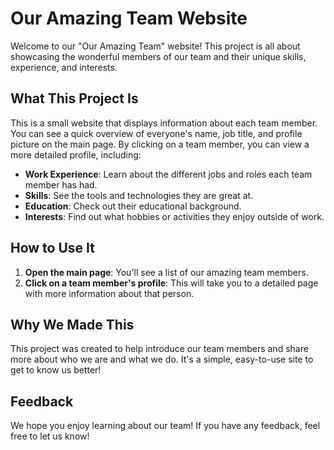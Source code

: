 # Our Amazing Team Website

Welcome to our "Our Amazing Team" website! This project is all about showcasing the wonderful members of our team and their unique skills, experience, and interests.

## What This Project Is

This is a small website that displays information about each team member. You can see a quick overview of everyone's name, job title, and profile picture on the main page. By clicking on a team member, you can view a more detailed profile, including:

- **Work Experience**: Learn about the different jobs and roles each team member has had.
- **Skills**: See the tools and technologies they are great at.
- **Education**: Check out their educational background.
- **Interests**: Find out what hobbies or activities they enjoy outside of work.

## How to Use It

1. **Open the main page**: You'll see a list of our amazing team members.
2. **Click on a team member's profile**: This will take you to a detailed page with more information about that person.

## Why We Made This

This project was created to help introduce our team members and share more about who we are and what we do. It's a simple, easy-to-use site to get to know us better!

## Feedback

We hope you enjoy learning about our team! If you have any feedback, feel free to let us know!
